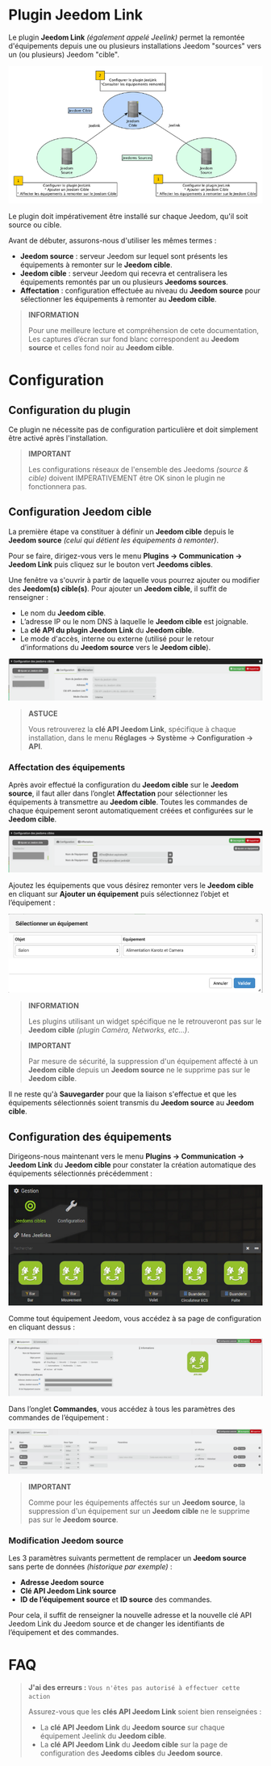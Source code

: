 # Plugin Jeedom Link

Le plugin **Jeedom Link** *(également appelé Jeelink)* permet la remontée d'équipements depuis une ou plusieurs installations Jeedom "sources" vers un (ou plusieurs) Jeedom "cible".

![jeelink1](../images/jeelink1.png)

Le plugin doit impérativement être installé sur chaque Jeedom, qu'il soit source ou cible.

Avant de débuter, assurons-nous d'utiliser les mêmes termes :
- **Jeedom source** : serveur Jeedom sur lequel sont présents les équipements à remonter sur le **Jeedom cible**.
- **Jeedom cible** : serveur Jeedom qui recevra et centralisera les équipements remontés par un ou plusieurs **Jeedoms sources**.
- **Affectation** : configuration effectuée au niveau du **Jeedom source** pour sélectionner les équipements à remonter au **Jeedom cible**.

>**INFORMATION**
>
>Pour une meilleure lecture et compréhension de cete documentation, Les captures d’écran sur fond blanc correspondent au **Jeedom source** et celles fond noir au **Jeedom cible**.

# Configuration

## Configuration du plugin

Ce plugin ne nécessite pas de configuration particulière et doit simplement être activé après l'installation.

>**IMPORTANT**
>
>Les configurations réseaux de l'ensemble des Jeedoms *(source & cible)* doivent IMPERATIVEMENT être OK sinon le plugin ne fonctionnera pas.

## Configuration Jeedom cible

La première étape va constituer à définir un **Jeedom cible** depuis le **Jeedom source** *(celui qui détient les équipements à remonter)*.

Pour se faire, dirigez-vous vers le menu **Plugins → Communication → Jeedom Link** puis cliquez sur le bouton vert **Jeedoms cibles**.

Une fenêtre va s'ouvrir à partir de laquelle vous pourrez ajouter ou modifier des **Jeedom(s) cible(s)**. Pour ajouter un **Jeedom cible**, il suffit de renseigner :

- Le nom du **Jeedom cible**.
- L’adresse IP ou le nom DNS à laquelle le **Jeedom cible** est joignable.
- La **clé API du plugin Jeedom Link** du **Jeedom cible**.
- Le mode d'accès, interne ou externe (utilisé pour le retour d’informations du **Jeedom source** vers le **Jeedom cible**).

![jeelink2](../images/jeelink2.png)

>**ASTUCE**
>
>Vous retrouverez la **clé API Jeedom Link**, spécifique à chaque installation, dans le menu **Réglages → Système → Configuration → API**.

### Affectation des équipements

Après avoir effectué la configuration du **Jeedom cible** sur le **Jeedom source**, il faut aller dans l’onglet **Affectation** pour sélectionner les équipements à transmettre au **Jeedom cible**. Toutes les commandes de chaque équipement seront automatiquement créées et configurées sur le **Jeedom cible**.

![jeelink3](../images/jeelink3.png)

Ajoutez les équipements que vous désirez remonter vers le **Jeedom cible** en cliquant sur **Ajouter un équipement** puis sélectionnez l’objet et l’équipement :

![jeelink5](../images/jeelink5.png)

>**INFORMATION**
>
>Les plugins utilisant un widget spécifique ne le retrouveront pas sur le **Jeedom cible** *(plugin Caméra, Networks, etc…​)*.

>**IMPORTANT**
>
>Par mesure de sécurité, la suppression d'un équipement affecté à un **Jeedom cible** depuis un **Jeedom source** ne le supprime pas sur le **Jeedom cible**.

Il ne reste qu'à **Sauvegarder** pour que la liaison s'effectue et que les équipements sélectionnés soient transmis du **Jeedom source** au **Jeedom cible**.

## Configuration des équipements

Dirigeons-nous maintenant vers le menu **Plugins → Communication → Jeedom Link** du **Jeedom cible** pour constater la création automatique des équipements sélectionnés précédemment :

![jeelink4](../images/jeelink4.png)

Comme tout équipement Jeedom, vous accédez à sa page de configuration en cliquant dessus :

![jeelink6](../images/jeelink6.png)

Dans l’onglet **Commandes**, vous accédez à tous les paramètres des commandes de l’équipement :

![jeelink7](../images/jeelink7.png)

>**IMPORTANT**
>
>Comme pour les équipements affectés sur un **Jeedom source**, la suppression d'un équipement sur un **Jeedom cible** ne le supprime pas sur le **Jeedom source**.

### Modification Jeedom source

Les 3 paramètres suivants permettent de remplacer un **Jeedom source** sans perte de données *(historique par exemple)* :

-   **Adresse Jeedom source**
-   **Clé API Jeedom Link source**
-   **ID de l’équipement source** et **ID source** des commandes.

Pour cela, il suffit de renseigner la nouvelle adresse et la nouvelle clé API Jeedom Link du Jeedom source et de changer les identifiants de l’équipement et des commandes.

# FAQ

>**J'ai des erreurs :** `Vous n'êtes pas autorisé à effectuer cette action`
>
>Assurez-vous que les **clés API Jeedom Link** soient bien renseignées :
>- La **clé API Jeedom Link** du **Jeedom source** sur chaque équipement Jeelink du **Jeedom cible**.
>- La **clé API Jeedom Link** du **Jeedom cible** sur la page de configuration des **Jeedoms cibles** du **Jeedom source**.

